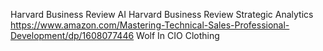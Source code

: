 Harvard Business Review AI
Harvard Business Review Strategic Analytics
https://www.amazon.com/Mastering-Technical-Sales-Professional-Development/dp/1608077446
Wolf In CIO Clothing
